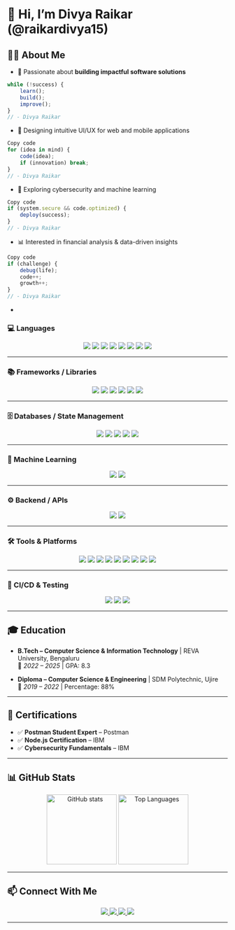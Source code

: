 # 👋 Hi, I’m Divya Raikar (@raikardivya15)

## 👩‍💻 About Me  

- 🌱 Passionate about **building impactful software solutions**  
```js
while (!success) {
    learn();
    build();
    improve();
}
// - Divya Raikar
```
- 🎨 Designing intuitive UI/UX for web and mobile applications

```js
Copy code
for (idea in mind) {
    code(idea);
    if (innovation) break;
}
// - Divya Raikar
```
- 🔐 Exploring cybersecurity and machine learning

```js
Copy code
if (system.secure && code.optimized) {
    deploy(success);
}
// - Divya Raikar
```
- 📊 Interested in financial analysis & data-driven insights

```js
Copy code
if (challenge) {
    debug(life);
    code++;
    growth++;
}
// - Divya Raikar
```
-

### 💻 Languages  
<p align="center">
  <img src="https://img.shields.io/badge/C-00599C?style=for-the-badge&logo=c&logoColor=white"/>
  <img src="https://img.shields.io/badge/C++-00599C?style=for-the-badge&logo=c%2B%2B&logoColor=white"/>
  <img src="https://img.shields.io/badge/Java-007396?style=for-the-badge&logo=java&logoColor=white"/>
  <img src="https://img.shields.io/badge/Python-3776AB?style=for-the-badge&logo=python&logoColor=white"/>
  <img src="https://img.shields.io/badge/SQL-336791?style=for-the-badge&logo=postgresql&logoColor=white"/>
  <img src="https://img.shields.io/badge/HTML5-E34F26?style=for-the-badge&logo=html5&logoColor=white"/>
  <img src="https://img.shields.io/badge/CSS3-1572B6?style=for-the-badge&logo=css3&logoColor=white"/>
  <img src="https://img.shields.io/badge/JavaScript-F7DF1E?style=for-the-badge&logo=javascript&logoColor=black"/>
</p>  

---

### 📚 Frameworks / Libraries  
<p align="center">
  <img src="https://img.shields.io/badge/Spring_Boot-6DB33F?style=for-the-badge&logo=springboot&logoColor=white"/>
  <img src="https://img.shields.io/badge/Node.js-43853D?style=for-the-badge&logo=node-dot-js&logoColor=white"/>
  <img src="https://img.shields.io/badge/React-20232A?style=for-the-badge&logo=react&logoColor=61DAFB"/>
  <img src="https://img.shields.io/badge/Express.js-000000?style=for-the-badge&logo=express&logoColor=white"/>
  <img src="https://img.shields.io/badge/Flask-000000?style=for-the-badge&logo=flask&logoColor=white"/>
  <img src="https://img.shields.io/badge/Tailwind_CSS-06B6D4?style=for-the-badge&logo=tailwindcss&logoColor=white"/>
</p>  

---

### 🗄️ Databases / State Management  
<p align="center">
  <img src="https://img.shields.io/badge/MySQL-4479A1?style=for-the-badge&logo=mysql&logoColor=white"/>
  <img src="https://img.shields.io/badge/Firebase-ffca28?style=for-the-badge&logo=firebase&logoColor=black"/>
  <img src="https://img.shields.io/badge/MongoDB-47A248?style=for-the-badge&logo=mongodb&logoColor=white"/>
  <img src="https://img.shields.io/badge/Pandas-150458?style=for-the-badge&logo=pandas&logoColor=white"/>
  <img src="https://img.shields.io/badge/NumPy-013243?style=for-the-badge&logo=numpy&logoColor=white"/>
</p>  

---

### 🤖 Machine Learning  
<p align="center">
  <img src="https://img.shields.io/badge/Scikit--learn-F7931E?style=for-the-badge&logo=scikitlearn&logoColor=white"/>
  <img src="https://img.shields.io/badge/TensorFlow-FF6F00?style=for-the-badge&logo=tensorflow&logoColor=white"/>
</p>  

---

### ⚙️ Backend / APIs  
<p align="center">
  <img src="https://img.shields.io/badge/REST-02569B?style=for-the-badge&logo=api&logoColor=white"/>
  <img src="https://img.shields.io/badge/JWT-000000?style=for-the-badge&logo=jsonwebtokens&logoColor=white"/>
</p>  

---

### 🛠️ Tools & Platforms  
<p align="center">
  <img src="https://img.shields.io/badge/Git-F05032?style=for-the-badge&logo=git&logoColor=white"/>
  <img src="https://img.shields.io/badge/GitHub-181717?style=for-the-badge&logo=github&logoColor=white"/>
  <img src="https://img.shields.io/badge/Maven-C71A36?style=for-the-badge&logo=apachemaven&logoColor=white"/>
  <img src="https://img.shields.io/badge/Gradle-02303A?style=for-the-badge&logo=gradle&logoColor=white"/>
  <img src="https://img.shields.io/badge/Postman-FF6C37?style=for-the-badge&logo=postman&logoColor=white"/>
  <img src="https://img.shields.io/badge/Selenium-43B02A?style=for-the-badge&logo=selenium&logoColor=white"/>
  <img src="https://img.shields.io/badge/Docker-2496ED?style=for-the-badge&logo=docker&logoColor=white"/>
  <img src="https://img.shields.io/badge/Kubernetes-326CE5?style=for-the-badge&logo=kubernetes&logoColor=white"/>
  <img src="https://img.shields.io/badge/AWS-232F3E?style=for-the-badge&logo=amazonaws&logoColor=white"/>
</p>  

---

### 🔄 CI/CD & Testing  
<p align="center">
  <img src="https://img.shields.io/badge/JUnit-25A162?style=for-the-badge&logo=junit5&logoColor=white"/>
  <img src="https://img.shields.io/badge/Unit_Testing-FF4088?style=for-the-badge&logo=testinglibrary&logoColor=white"/>
  <img src="https://img.shields.io/badge/GitHub_Actions-2088FF?style=for-the-badge&logo=githubactions&logoColor=white"/>
</p>  

---

## 🎓 Education  
- **B.Tech – Computer Science & Information Technology** | REVA University, Bengaluru  
  📅 *2022 – 2025* | GPA: 8.3  

- **Diploma – Computer Science & Engineering** | SDM Polytechnic, Ujire  
  📅 *2019 – 2022* | Percentage: 88%  

---

## 🏅 Certifications  
- ✅ **Postman Student Expert** – Postman  
- ✅ **Node.js Certification** – IBM  
- ✅ **Cybersecurity Fundamentals** – IBM  

---

## 📊 GitHub Stats  
<p align="center">
  <img src="https://github-readme-stats.vercel.app/api?username=raikardivya15&show_icons=true&theme=radical" alt="GitHub stats" height="160"/>
  <img src="https://github-readme-stats.vercel.app/api/top-langs/?username=raikardivya15&layout=compact&theme=radical" alt="Top Languages" height="160"/>
</p>  

---

## 📫 Connect With Me  
<p align="center">
  <a href="https://www.linkedin.com/in/raikardivya15/">
    <img src="https://img.shields.io/badge/LinkedIn-0A66C2?style=for-the-badge&logo=linkedin&logoColor=white"/>
  </a>
  <a href="mailto:raikardivya15@gmail.com">
    <img src="https://img.shields.io/badge/Gmail-D14836?style=for-the-badge&logo=gmail&logoColor=white"/>
  </a>
  <a href="https://x.com/raikardivya15">
    <img src="https://img.shields.io/badge/Twitter(X)-000000?style=for-the-badge&logo=x&logoColor=white"/>
  </a>
  <a href="https://instagram.com/raikardivya15">
    <img src="https://img.shields.io/badge/Instagram-E4405F?style=for-the-badge&logo=instagram&logoColor=white"/>
  </a>
</p>

---


